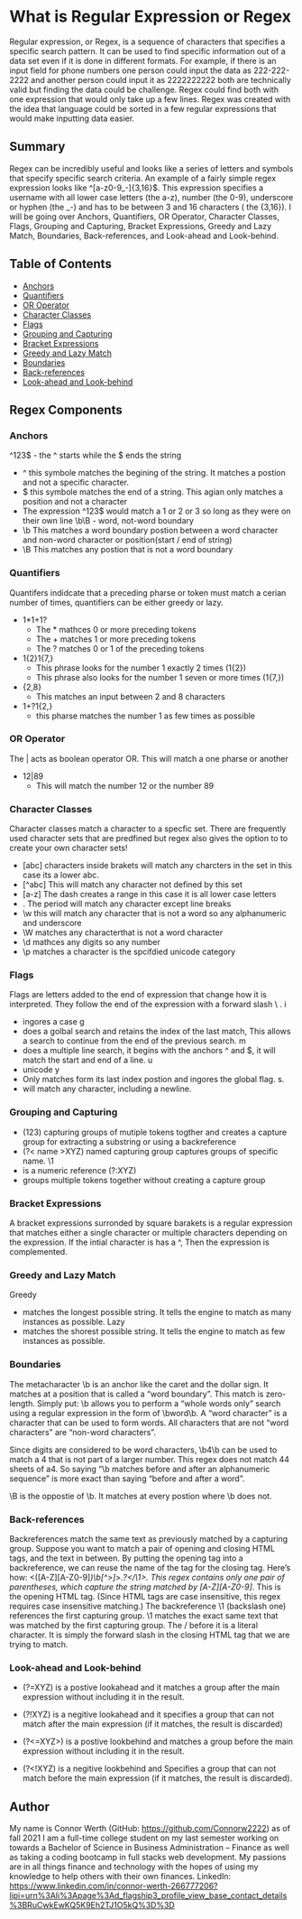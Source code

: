# What is Regular Expression or Regex

Regular expression, or Regex, is a sequence of characters that specifies a specific search pattern. It can be used to find specific information out of a data set even if it is done in different formats. For example, if there is an input field for phone numbers one person could input the data as 222-222-2222 and another person could input it as 2222222222 both are technically valid but finding the data could be challenge. Regex could find both with one expression that would only take up a few lines. Regex was created with the idea that language could be sorted in a few regular expressions that would make inputting data easier. 

## Summary

Regex can be incredibly useful and looks like a series of letters and symbols that specify specific search criteria. An example of a fairly simple regex expression looks like ^[a-z0-9_-]{3,16}$. This expression specifies a username with all lower case letters (the a-z), number (the 0-9), underscore or hyphen (the _-) and has to be between 3 and 16 characters ( the {3,16}). I will be going over Anchors, Quantifiers, OR Operator, Character Classes, Flags, Grouping and Capturing, Bracket Expressions, Greedy and Lazy Match, Boundaries, Back-references, and Look-ahead and Look-behind.

## Table of Contents

- [Anchors](#anchors)
- [Quantifiers](#quantifiers)
- [OR Operator](#or-operator)
- [Character Classes](#character-classes)
- [Flags](#flags)
- [Grouping and Capturing](#grouping-and-capturing)
- [Bracket Expressions](#bracket-expressions)
- [Greedy and Lazy Match](#greedy-and-lazy-match)
- [Boundaries](#boundaries)
- [Back-references](#back-references)
- [Look-ahead and Look-behind](#look-ahead-and-look-behind)

## Regex Components

### Anchors
^123$ - the ^ starts while the $ ends the string

* ^ this symbole matches the begining of the string. It matches a postion and not a specific character.
* $ this symbole matches the end of a string. This agian only matches a position and not a character
* The expression ^123$ would match a 1 or 2 or 3 so long as they were on their own line
\b\B - word, not-word boundary
* \b This matches a word boundary postion between a word character and non-word character or position(start / end of string)
* \B This matches any postion that is not a word boundary 
### Quantifiers
Quantifers indidcate that a preceding pharse or token must match a cerian number of times, quantifiers can be either greedy or lazy. 
* 1*1+1? 
    * The * mathces 0 or more preceding tokens
    * The + matches 1 or more preceding tokens
    * The ? matches 0 or 1 of the preceding tokens
* 1{2}1{7,}
    * This phrase looks for the number 1 exactly 2 times (1{2})
    * This phrase also looks for the number 1 seven or more times (1{7,})
* {2,8}
    * This matches an input between 2 and 8 characters
* 1+?1{2,}
    * this pharse matches the number 1 as few times as possible
### OR Operator
The | acts as boolean operator OR. This will match a one pharse or another 
* 12|89
    * This will match the number 12 or the number 89
### Character Classes
Character classes match a character to a specfic set. There are frequently used character sets that are predfined but regex also gives the option to to create your own character sets!

* [abc] characters inside brakets will match any charcters in the set in this case its a lower abc.
* [^abc] This will match any character not defined by this set
* [a-z] The dash creates a range in this case it is all lower case letters
* . The period will match any character except line breaks
* \w this will match any character that is not a word so any alphanumeric and underscore
* \W matches any characterthat is not a word character 
* \d mathces any digits so any number
* \p matches a character is the spcifdied unicode category
### Flags
Flags are letters added to the end of expression that change how it is interpreted. They follow the end of the expression with a forward slash \ .
i 
* ingores a case
g
* does a golbal search and retains the index of the last match, This allows a search to continue from the end of the previous search. 
m
* does a multiple line search, it begins with the anchors ^ and $, it will match the start and end of a line. 
u
* unicode
y
* Only matches form its last index postion and ingores the global flag. 
s.
* will match any character, including a newline. 
### Grouping and Capturing
* (123) capturing groups of mutiple tokens togther and creates a capture group for extracting a substring or using a backreference
* (?< name >XYZ) named capturing group captures groups of specific name.
\1
* is a numeric reference
(?:XYZ) 
* groups multiple tokens together without creating a capture group
### Bracket Expressions
A bracket expressions surronded by square barakets is a regular expression that matches either a single character or multiple characters depending on the expression. If the intial character is has a ^, Then the expression is complemented.
### Greedy and Lazy Match
Greedy
* matches the longest possible string. It tells the engine to match as many instances as possible.
Lazy
* matches the shorest possible string. It tells the engine to match as few instances as possible.
### Boundaries
The metacharacter \b is an anchor like the caret and the dollar sign. It matches at a position that is called a “word boundary”. This match is zero-length.
Simply put: \b allows you to perform a “whole words only” search using a regular expression in the form of \bword\b. A “word character” is a character that can be used to form words. All characters that are not “word characters” are “non-word characters”.

Since digits are considered to be word characters, \b4\b can be used to match a 4 that is not part of a larger number. This regex does not match 44 sheets of a4. So saying “\b matches before and after an alphanumeric sequence” is more exact than saying “before and after a word”.

\B is the oppostie of \b. It matches at every postion where \b does not. 

### Back-references
Backreferences match the same text as previously matched by a capturing group. Suppose you want to match a pair of opening and closing HTML tags, and the text in between. By putting the opening tag into a backreference, we can reuse the name of the tag for the closing tag. Here’s how: <([A-Z][A-Z0-9]*)\b[^>]*>.*?</\1>. This regex contains only one pair of parentheses, which capture the string matched by [A-Z][A-Z0-9]*. This is the opening HTML tag. (Since HTML tags are case insensitive, this regex requires case insensitive matching.) The backreference \1 (backslash one) references the first capturing group. \1 matches the exact same text that was matched by the first capturing group. The / before it is a literal character. It is simply the forward slash in the closing HTML tag that we are trying to match.
### Look-ahead and Look-behind

* (?=XYZ) is a postive lookahead and it matches a group after the main expression without including it in the result.

* (?!XYZ) is a negitive lookahead and it specifies a group that can not match after the main expression (if it matches, the result is discarded)

* (?<=XYZ>) is a postive lookbehind and matches a group before the main expression without including it in the result.

* (?<!XYZ) is a negitive lookbehind and Specifies a group that can not match before the main expression (if it matches, the result is discarded).
## Author

My name is Connor Werth (GitHub: https://github.com/Connorw2222) as of fall 2021 I am a full-time college student on my last semester working on towards a Bachelor of Science in Business Administration – Finance as well as taking a coding bootcamp in full stacks web development. My passions are in all things finance and technology with the hopes of using my knowledge to help others with their own finances.
LinkedIn: https://www.linkedin.com/in/connor-werth-266777206?lipi=urn%3Ali%3Apage%3Ad_flagship3_profile_view_base_contact_details%3BRuCwkEwKQ5K9Eh2TJ1O5kQ%3D%3D
